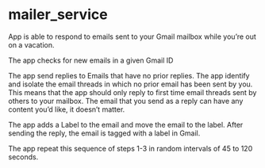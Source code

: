 # mailer_service
App is able to respond to emails sent to your Gmail mailbox while you’re out on a vacation. 

The app checks for new emails in a given Gmail ID
     
The app send replies to Emails that have no prior replies.
The app identify and isolate the email threads in which no prior email has been sent by you. This means that the app should only reply to first time email threads sent by others to your mailbox.
The email that you send as a reply can have any content you’d like, it doesn’t matter.
    
The app adds a Label to the email and move the email to the label.
After sending the reply, the email is tagged with a label in Gmail.
    
The app repeat this sequence of steps 1-3 in random intervals of 45 to 120 seconds.
